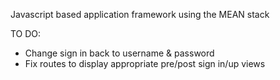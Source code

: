 Javascript based application framework using the MEAN stack 


TO DO:

- Change sign in back to username & password
- Fix routes to display appropriate pre/post sign in/up views